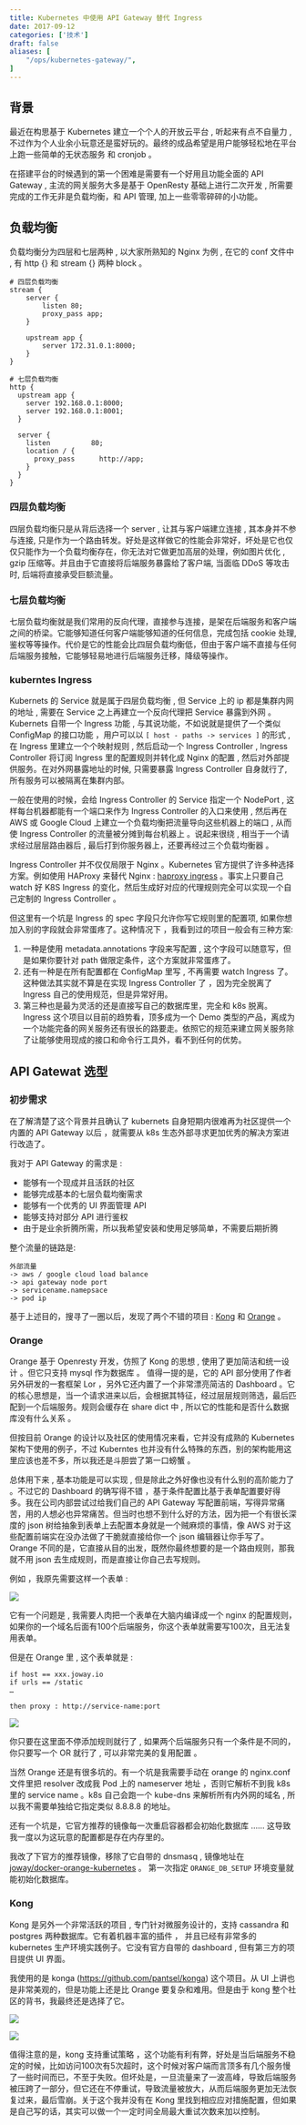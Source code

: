 ```yaml
---
title: Kubernetes 中使用 API Gateway 替代 Ingress
date: 2017-09-12
categories: ['技术']
draft: false
aliases: [
    "/ops/kubernetes-gateway/",
]
---
```


## 背景

最近在构思基于 Kubernetes 建立一个个人的开放云平台 , 听起来有点不自量力 , 不过作为个人业余小玩意还是蛮好玩的。最终的成品希望是用户能够轻松地在平台上跑一些简单的无状态服务 和 cronjob 。

在搭建平台的时候遇到的第一个困难是需要有一个好用且功能全面的 API Gateway , 主流的网关服务大多是基于 OpenResty 基础上进行二次开发 , 所需要完成的工作无非是负载均衡，和 API 管理, 加上一些零零碎碎的小功能。

## 负载均衡

负载均衡分为四层和七层两种 , 以大家所熟知的 Nginx 为例 , 在它的 conf 文件中 , 有 http {} 和 stream {} 两种 block 。

	# 四层负载均衡
	stream {
	    server {
	        listen 80;
	        proxy_pass app;
	    }
	
	    upstream app {
	        server 172.31.0.1:8000;
	    }
	}

	# 七层负载均衡
	http {
	  upstream app {
	    server 192.168.0.1:8000;
	    server 192.168.0.1:8001;
	  }
	
	  server {
	    listen          80;
	    location / {
	      proxy_pass      http://app;
	    }
	  }
	}

### 四层负载均衡

四层负载均衡只是从背后选择一个 server , 让其与客户端建立连接 , 其本身并不参与连接, 只是作为一个路由转发。好处是这样做它的性能会非常好，坏处是它也仅仅只能作为一个负载均衡存在，你无法对它做更加高层的处理，例如图片优化 , gzip 压缩等。并且由于它直接将后端服务暴露给了客户端, 当面临 DDoS 等攻击时, 后端将直接承受巨额流量。

### 七层负载均衡

七层负载均衡就是我们常用的反向代理，直接参与连接，是架在后端服务和客户端之间的桥梁。它能够知道任何客户端能够知道的任何信息，完成包括 cookie 处理, 鉴权等等操作。代价是它的性能会比四层负载均衡低，但由于客户端不直接与任何后端服务接触，它能够轻易地进行后端服务迁移，降级等操作。

### kuberntes Ingress

Kubernets 的 Service 就是属于四层负载均衡 , 但 Service 上的 ip 都是集群内网的地址 , 需要在 Service 之上再建立一个反向代理把 Service 暴露到外网 。Kubernets 自带一个 Ingress 功能 , 与其说功能，不如说就是提供了一个类似 ConfigMap 的接口功能 ，用户可以以 ` [ host - paths -> services ] ` 的形式 , 在 Ingress 里建立一个个映射规则 , 然后启动一个 Ingress Controller ,  Ingress Controller 将订阅 Ingress 里的配置规则并转化成 Nginx 的配置 , 然后对外部提供服务。在对外网暴露地址的时候, 只需要暴露 Ingress Controller 自身就行了, 所有服务可以被隔离在集群内部。

一般在使用的时候，会给 Ingress Controller 的 Service 指定一个 NodePort  , 这样每台机器都能有一个端口来作为 Ingress Controller 的入口来使用 , 然后再在 AWS 或 Google Cloud 上建立一个负载均衡把流量导向这些机器上的端口 , 从而使 Ingress Controller 的流量被分摊到每台机器上 。说起来很绕 , 相当于一个请求经过层层路由器后 , 最后打到你服务器上，还要再经过三个负载均衡器 。

Ingress Controller 并不仅仅局限于 Nginx 。Kubernetes 官方提供了许多种选择方案。例如使用 HAProxy 来替代 Nginx : [haproxy ingress](https://github.com/kubernetes/ingress/blob/master/examples/deployment/haproxy/README.md) 。事实上只要自己 watch 好 K8S Ingress 的变化，然后生成好对应的代理规则完全可以实现一个自己定制的 Ingress Controller 。

但这里有一个坑是 Ingress 的 spec 字段只允许你写它规则里的配置项, 如果你想加入别的字段就会非常蛋疼了。这种情况下 ，我看到过的项目一般会有三种方案:

1. 一种是使用 metadata.annotations 字段来写配置 , 这个字段可以随意写，但是如果你要针对 path 做限定条件，这个方案就非常蛋疼了。
2. 还有一种是在所有配置都在 ConfigMap 里写 , 不再需要 watch Ingress 了。这种做法其实就不算是在实现 Ingress Controller 了 ，因为完全脱离了 Ingress 自己的使用规范，但是异常好用。
3. 第三种也是最为灵活的还是直接写自己的数据库里，完全和 k8s 脱离。Ingress 这个项目以目前的趋势看，顶多成为一个 Demo 类型的产品，离成为一个功能完备的网关服务还有很长的路要走。依照它的规范来建立网关服务除了让能够使用现成的接口和命令行工具外，看不到任何的优势。

## API Gatewat 选型

### 初步需求

在了解清楚了这个背景并且确认了 kubernets 自身短期内很难再为社区提供一个内置的 API Gateway 以后 ，就需要从 k8s 生态外部寻求更加优秀的解决方案进行改造了。

我对于 API Gateway 的需求是 :

- 能够有一个现成并且活跃的社区
- 能够完成基本的七层负载均衡需求
- 能够有一个优秀的 UI 界面管理 API
- 能够支持对部分 API 进行鉴权
- 由于是业余折腾所需，所以我希望安装和使用足够简单，不需要后期折腾

整个流量的链路是:

	外部流量 
	-> aws / google cloud load balance
	-> api gateway node port 
	-> servicename.namepsace 
	-> pod ip 

基于上述目的，搜寻了一圈以后，发现了两个不错的项目 : [Kong](https://getkong.org/)  和 [Orange](http://orange.sumory.com/docs/) 。

### Orange 

Orange 基于 Openresty 开发，仿照了 Kong 的思想 , 使用了更加简洁和统一设计 。但它只支持 mysql 作为数据库 。 值得一提的是，它的 API 部分使用了作者另外研发的一套框架 Lor ，另外它还内置了一个非常漂亮简洁的 Dashboard 。它的核心思想是，当一个请求进来以后，会根据其特征，经过层层规则筛选，最后匹配到一个后端服务。规则会缓存在 share dict 中 , 所以它的性能和是否什么数据库没有什么关系 。

但按目前 Orange 的设计以及社区的使用情况来看，它并没有成熟的 Kubernetes 架构下使用的例子，不过 Kuberntes 也并没有什么特殊的东西，别的架构能用这里应该也差不多，所以我还是斗胆尝了第一口螃蟹 。

总体用下来 , 基本功能是可以实现 , 但是除此之外好像也没有什么别的高阶能力了 。不过它的 Dashboard 的确写得不错 ，基于条件配置比基于表单配置要好得多。我在公司内部尝试过给我们自己的 API Gateway 写配置前端，写得异常痛苦，用的人想必也异常痛苦。但当时也想不到什么好的方法，因为把一个有很长深度的 json 树给抽象到表单上去配置本身就是一个贼麻烦的事情，像 AWS 对于这些配置前端实在没办法做了干脆就直接给你一个 json 编辑器让你手写了。Orange 不同的是，它直接从目的出发，既然你最终想要的是一个路由规则，那我就不用 json 去生成规则，而是直接让你自己去写规则。

例如 ，我原先需要这样一个表单 :

![](/images/old-blog/1505148736.png?imageMogr2/thumbnail/!70p)

它有一个问题是 , 我需要人肉把一个表单在大脑内编译成一个 nginx 的配置规则， 如果你的一个域名后面有100个后端服务，你这个表单就需要写100次，且无法复用表单。

但是在 Orange 里 , 这个表单就是 :
	
	if host == xxx.joway.io 
	if urls == /static
	…
	
	then proxy : http://service-name:port

![](/images/old-blog/1505148844.png?imageMogr2/thumbnail/!70p)

你只要在这里面不停添加规则就行了 , 如果两个后端服务只有一个条件是不同的，你只要写一个 OR 就行了 , 可以非常完美的复用配置 。

当然 Orange 还是有很多坑的。有一个坑是我需要手动在 orange 的 nginx.conf 文件里把 resolver 改成我 Pod 上的 nameserver 地址 ，否则它解析不到我 k8s 里的 service name 。k8s 自己会跑一个 kube-dns 来解析所有内外网的域名 , 所以我不需要单独给它指定类似 8.8.8.8 的地址。

还有一个坑是，它官方推荐的镜像每一次重启容器都会初始化数据库 …… 这导致我一度以为这玩意的配置都是存在内存里的。

我改了下官方的推荐镜像，移除了它自带的 dnsmasq , 镜像地址在 [joway/docker-orange-kubernetes](https://github.com/joway/docker-orange-kubernetes) 。 第一次指定 `ORANGE_DB_SETUP` 环境变量就能初始化数据库。

### Kong

Kong 是另外一个非常活跃的项目 , 专门针对微服务设计的，支持 cassandra 和 postgres 两种数据库。它有着机器丰富的插件 ， 并且已经有非常多的 kubernetes 生产环境实践例子。它没有官方自带的 dashboard , 但有第三方的项目提供 UI 界面。

我使用的是 konga (https://github.com/pantsel/konga) 这个项目。从 UI 上讲也是非常美观的，但是功能上还是比 Orange 要复杂和难用。但是由于 kong 整个社区的背书，我最终还是选择了它。

![](/images/old-blog/1505150036.png?imageMogr2/thumbnail/!70p)


![](/images/old-blog/1505150092.png?imageMogr2/thumbnail/!70p)

值得注意的是，kong 支持重试策略 ，这个功能有利有弊，好处是当后端服务不稳定的时候，比如访问100次有5次超时，这个时候对客户端而言顶多有几个服务慢了一些时间而已，不至于失败。但坏处是，一旦流量来了一波高峰，导致后端服务被压跨了一部分，但它还在不停重试，导致流量被放大，从而后端服务更加无法恢复过来，最后雪崩。关于这个我并没有在 Kong 里找到相应应对措施配置，但如果是自己写的话，其实可以做一个一定时间全局最大重试次数来加以控制。

